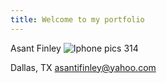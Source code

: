 ```yaml
---
title: Welcome to my portfolio
---
```

Asant Finley
![Iphone pics 314](https://user-images.githubusercontent.com/112967336/193068892-86595c67-4a70-482f-b049-941401b10e12.JPG)

Dallas, TX
asantifinley@yahoo.com
